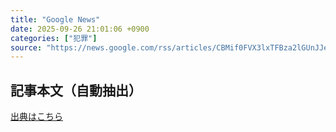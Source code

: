 ```yaml
---
title: "Google News"
date: 2025-09-26 21:01:06 +0900
categories: ["犯罪"]
source: "https://news.google.com/rss/articles/CBMif0FVX3lxTFBza2lGUnJJeHp4WDdKWmw4ZC05MjMtZ2FNaGlnbGpydUN5dUdmYXFWOFVwOHVGcG1ObGxSZ3R4YjBkZ2RmaDNfLW00M1VDNHJsLWpOMEJNREVGWkR4Qkk0WGRfZUlXUmlWaEQ5cW45S3psZ285aEVGcXZ5a1VleHM?oc=5"
---
```


## 記事本文（自動抽出）
<body class="y0K44d EA71Tc" id="readabilityBody"></body>

[出典はこちら](https://news.google.com/rss/articles/CBMif0FVX3lxTFBza2lGUnJJeHp4WDdKWmw4ZC05MjMtZ2FNaGlnbGpydUN5dUdmYXFWOFVwOHVGcG1ObGxSZ3R4YjBkZ2RmaDNfLW00M1VDNHJsLWpOMEJNREVGWkR4Qkk0WGRfZUlXUmlWaEQ5cW45S3psZ285aEVGcXZ5a1VleHM?oc=5)
